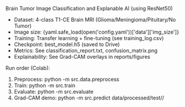 Brain Tumor Image Classification and Explanable AI (using ResNet50)

- Dataset: 4-class T1-CE Brain MRI (Glioma/Meningioma/Pituitary/No Tumor)
- Image size: {yaml.safe_load(open('config.yaml'))['data']['img_size']}
- Training: Transfer learning + fine-tuning (see training_log.csv)
- Checkpoint: best_model.h5 (saved to Drive)
- Metrics: See classification_report.txt, confusion_matrix.png
- Explainability: See Grad-CAM overlays in reports/figures

Run order (Colab):
1) Preprocess: python -m src.data.preprocess
2) Train: python -m src.train
3) Evaluate: python -m src.evaluate
4) Grad-CAM demo: python -m src.predict data/processed/test//
